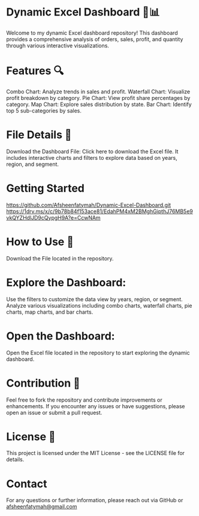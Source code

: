 # Dynamic Excel Dashboard 🚀📊
Welcome to my dynamic Excel dashboard repository! This dashboard provides a comprehensive analysis of orders, sales, profit, and quantity through various interactive visualizations.


 # Features 🔍
 Combo Chart: Analyze trends in sales and profit.
 Waterfall Chart: Visualize profit breakdown by category.
 Pie Chart: View profit share percentages by category.
 Map Chart: Explore sales distribution by state.
 Bar Chart: Identify top 5 sub-categories by sales.

 
# File Details 📁 
Download the Dashboard File: Click here to download the Excel file. It includes interactive charts and filters to explore data based on years, region, and segment.


# Getting Started
https://github.com/Afsheenfatymah/Dynamic-Excel-Dashboard.git
https://1drv.ms/x/c/9b78b84f153ace81/EdahPM4xM2BMghGipthJ76MB5e9vkQYZHdlJD9cQypgH9A?e=CcwNAm


# How to Use 🚀
Download the File located in the repository.


# Explore the Dashboard:
Use the filters to customize the data view by years, region, or segment.
Analyze various visualizations including combo charts, waterfall charts, pie charts, map charts, and bar charts.


# Open the Dashboard:
Open the Excel file located in the repository to start exploring the dynamic dashboard.


# Contribution 🤝 
Feel free to fork the repository and contribute improvements or enhancements. If you encounter any issues or have suggestions, please open an issue or submit a pull request.

# License 📜 
This project is licensed under the MIT License - see the LICENSE file for details.

# Contact
For any questions or further information, please reach out via GitHub or afsheenfatymah@gmail.com
